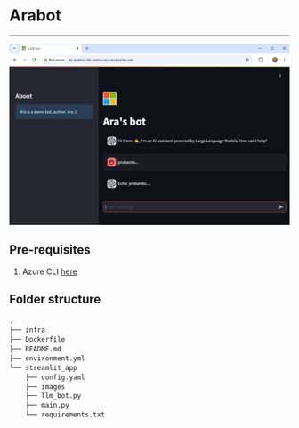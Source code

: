 # Arabot

---


![image](./streamlit_app/images/arabot.png)


## Pre-requisites

1. Azure CLI [here](https://learn.microsoft.com/en-us/cli/azure/install-azure-cli)


## Folder structure

```bash
.
├── infra
├── Dockerfile
├── README.md
├── environment.yml
└── streamlit_app
    ├── config.yaml
    ├── images
    ├── llm_bot.py
    ├── main.py
    └── requirements.txt
```